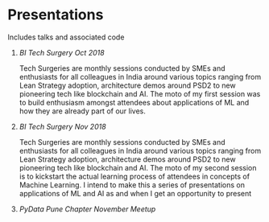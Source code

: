 # Presentations
Includes talks and associated code

1. *BI Tech Surgery Oct 2018*

      Tech Surgeries are monthly sessions conducted by SMEs and enthusiasts for all colleagues in India around various topics ranging from Lean Strategy adoption, architecture demos around PSD2 to new pioneering tech like blockchain and AI.
      The moto of my first session was to build enthusiasm amongst attendees about applications of ML and how they are already part of our lives.
      
2. *BI Tech Surgery Nov 2018*

      Tech Surgeries are monthly sessions conducted by SMEs and enthusiasts for all colleagues in India around various topics ranging from Lean Strategy adoption, architecture demos around PSD2 to new pioneering tech like blockchain and AI.
      The moto of my second session is to kickstart the actual learning process of attendees in concepts of Machine Learning. I intend to make this a series of presentations on applications of ML and AI as and when I get an opportunity to present

3. *PyData Pune Chapter November Meetup*
